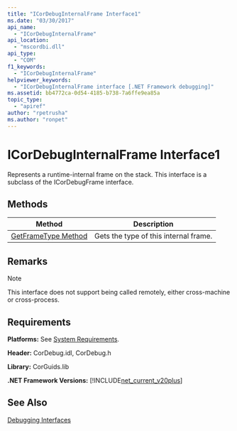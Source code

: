 ```yaml
---
title: "ICorDebugInternalFrame Interface1"
ms.date: "03/30/2017"
api_name: 
  - "ICorDebugInternalFrame"
api_location: 
  - "mscordbi.dll"
api_type: 
  - "COM"
f1_keywords: 
  - "ICorDebugInternalFrame"
helpviewer_keywords: 
  - "ICorDebugInternalFrame interface [.NET Framework debugging]"
ms.assetid: bb4772ca-0d54-4185-b738-7a6ffe9ea85a
topic_type: 
  - "apiref"
author: "rpetrusha"
ms.author: "ronpet"
---
```

# ICorDebugInternalFrame Interface1
Represents a runtime-internal frame on the stack. This interface is a subclass of the ICorDebugFrame interface.  

## Methods  


|Method|Description|  
|------------|-----------------|  
|[GetFrameType Method](../../../../docs/framework/unmanaged-api/debugging/icordebuginternalframe-getframetype-method.md)|Gets the type of this internal frame.|  

## Remarks  

> [!NOTE]
>  This interface does not support being called remotely, either cross-machine or cross-process.  

## Requirements  
 **Platforms:** See [System Requirements](../../../../docs/framework/get-started/system-requirements.md).  

 **Header:** CorDebug.idl, CorDebug.h  

 **Library:** CorGuids.lib  

 **.NET Framework Versions:** [!INCLUDE[net_current_v20plus](../../../../includes/net-current-v20plus-md.md)]  

## See Also  
 [Debugging Interfaces](../../../../docs/framework/unmanaged-api/debugging/debugging-interfaces.md)
